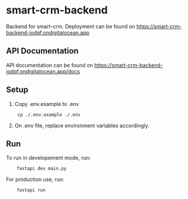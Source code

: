 # smart-crm-backend

Backend for smart-crm. Deployment can be found on <https://smart-crm-backend-iodqf.ondigitalocean.app>

## API Documentation
API documentation can be found on <https://smart-crm-backend-iodqf.ondigitalocean.app/docs>

## Setup

1. Copy .env.example to .env

        cp ./.env.example ./.env

2. On .env file, replace environment variables accordingly.

## Run

To run in developement mode, run:
        
        fastapi dev main.py

For production use, run:

        fastapi run